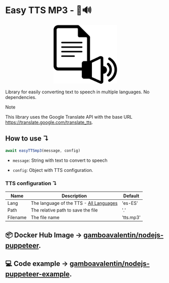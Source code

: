 # Easy TTS MP3 - 📄🔊

<div align="center">
  <img width="200"
    src="/assets/Logo.png">
</div>

Library for easily converting text to speech in multiple languages. No dependencies.

> [!NOTE]
> This library uses the Google Translate API with the base URL https://translate.google.com/translate_tts.

## How to use ↴
```js
await easyTTSmp3(message, config)
```

- `message`: String with text to convert to speech

- `config`: Object with TTS configuration.

### TTS configuration ↴

|Name|Description|Default|
|-----|-------|-------|
|Lang|The language of the TTS - [All Languages](https://cloud.google.com/speech-to-text/docs/speech-to-text-supported-languages]) | 'es-ES' |
|Path|The relative path to save the file| '.' |
|Filename|The file name| 'tts.mp3' |

## 📦 Docker Hub Image → [gamboavalentin/nodejs-puppeteer](https://hub.docker.com/r/gamboavalentin/nodejs-puppeteer).

## 💻 Code example → [gamboavalentin/nodejs-puppeteer-example](https://github.com/gamboavalentin/nodejs-puppeteer-example).